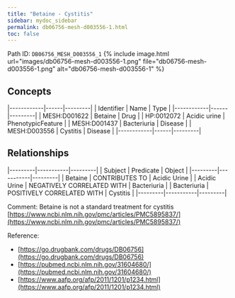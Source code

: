 ```yaml
---
title: "Betaine - Cystitis"
sidebar: mydoc_sidebar
permalink: db06756-mesh-d003556-1.html
toc: false 
---
```



Path ID: `DB06756_MESH_D003556_1`
{% include image.html url="images/db06756-mesh-d003556-1.png" file="db06756-mesh-d003556-1.png" alt="db06756-mesh-d003556-1" %}

## Concepts

|------------|------|---------|
| Identifier | Name | Type    |
|------------|------|---------|
| MESH:D001622 | Betaine | Drug |
| HP:0012072 | Acidic urine | PhenotypicFeature |
| MESH:D001437 | Bacteriuria | Disease |
| MESH:D003556 | Cystitis | Disease |
|------------|------|---------|

## Relationships

|---------|-----------|---------|
| Subject | Predicate | Object  |
|---------|-----------|---------|
| Betaine | CONTRIBUTES TO | Acidic Urine |
| Acidic Urine | NEGATIVELY CORRELATED WITH | Bacteriuria |
| Bacteriuria | POSITIVELY CORRELATED WITH | Cystitis |
|---------|-----------|---------|

Comment: Betaine is not a standard treatment for cystitis [https://www.ncbi.nlm.nih.gov/pmc/articles/PMC5895837/](https://www.ncbi.nlm.nih.gov/pmc/articles/PMC5895837/)

Reference: 
  - [https://go.drugbank.com/drugs/DB06756](https://go.drugbank.com/drugs/DB06756)
  - [https://pubmed.ncbi.nlm.nih.gov/31604680/](https://pubmed.ncbi.nlm.nih.gov/31604680/)
  - [https://www.aafp.org/afp/2011/1201/p1234.html](https://www.aafp.org/afp/2011/1201/p1234.html)
